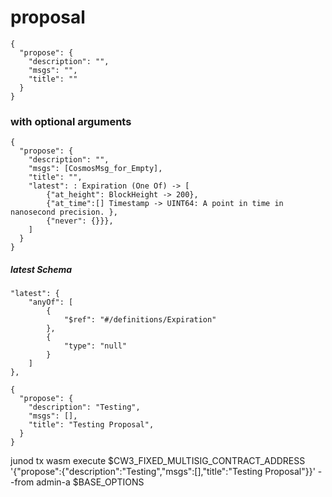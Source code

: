 
# proposal

```
{
  "propose": {
    "description": "",
    "msgs": "",
    "title": ""
  }
}
```

### with optional arguments
```
{
  "propose": {
    "description": "",
    "msgs": [CosmosMsg_for_Empty],
    "title": "",
    "latest": : Expiration (One Of) -> [
        {"at_height": BlockHeight -> 200},
        {"at_time":[] Timestamp -> UINT64: A point in time in nanosecond precision. },
        {"never": {}}},
    ]
  }
}
```


##### latest Schema
```
"latest": {
    "anyOf": [
        {
            "$ref": "#/definitions/Expiration"
        },
        {
            "type": "null"
        }
    ]
},
```

```
{
  "propose": {
    "description": "Testing",
    "msgs": [],
    "title": "Testing Proposal",
  }
}
```

junod tx wasm execute $CW3_FIXED_MULTISIG_CONTRACT_ADDRESS '{"propose":{"description":"Testing","msgs":[],"title":"Testing Proposal"}}' --from admin-a $BASE_OPTIONS














